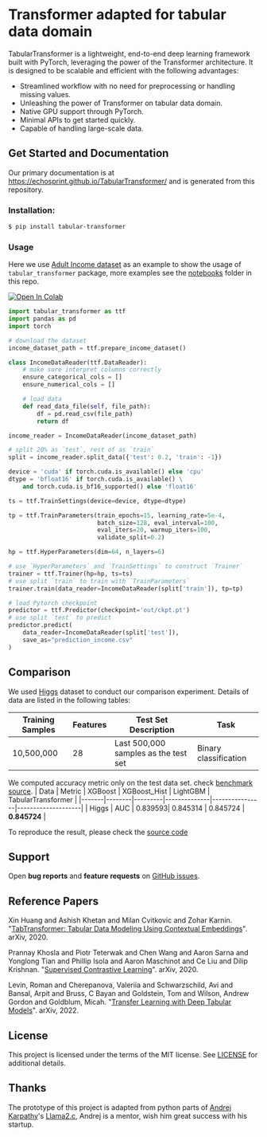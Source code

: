 Transformer adapted for tabular data domain
===============================


TabularTransformer is a lightweight, end-to-end deep learning framework built with PyTorch, leveraging the power of the Transformer architecture. It is designed to be scalable and efficient with the following advantages:

- Streamlined workflow with no need for preprocessing or handling missing values.
- Unleashing the power of Transformer on tabular data domain.
- Native GPU support through PyTorch.
- Minimal APIs to get started quickly.
- Capable of handling large-scale data.


Get Started and Documentation
-----------------------------

Our primary documentation is at https://echosprint.github.io/TabularTransformer/ and is generated from this repository. 

### Installation:

```bash
$ pip install tabular-transformer
```

### Usage

Here we use [Adult Income dataset](https://huggingface.co/datasets/scikit-learn/adult-census-income) as an example to show the usage of `tabular_transformer` package, more examples see the [notebooks](https://github.com/echosprint/TabularTransformer/tree/main/notebooks) folder in this repo.

 <a target="_blank" href="https://colab.research.google.com/github/echosprint/TabularTransformer/blob/main/notebooks/supervised_training.ipynb">
  <img src="https://colab.research.google.com/assets/colab-badge.svg" alt="Open In Colab"/>
</a>

```python
import tabular_transformer as ttf
import pandas as pd
import torch

# download the dataset
income_dataset_path = ttf.prepare_income_dataset()

class IncomeDataReader(ttf.DataReader):
    # make sure interpret columns correctly 
    ensure_categorical_cols = []
    ensure_numerical_cols = []

    # load data 
    def read_data_file(self, file_path):
        df = pd.read_csv(file_path)
        return df

income_reader = IncomeDataReader(income_dataset_path)

# split 20% as `test`, rest of as `train`
split = income_reader.split_data({'test': 0.2, 'train': -1})

device = 'cuda' if torch.cuda.is_available() else 'cpu'
dtype = 'bfloat16' if torch.cuda.is_available() \
    and torch.cuda.is_bf16_supported() else 'float16'

ts = ttf.TrainSettings(device=device, dtype=dtype)

tp = ttf.TrainParameters(train_epochs=15, learning_rate=5e-4,
                         batch_size=128, eval_interval=100,
                         eval_iters=20, warmup_iters=100,
                         validate_split=0.2)

hp = ttf.HyperParameters(dim=64, n_layers=6)

# use `HyperParameters` and `TrainSettings` to construct `Trainer`
trainer = ttf.Trainer(hp=hp, ts=ts)
# use split `train` to train with `TrainParameters`
trainer.train(data_reader=IncomeDataReader(split['train']), tp=tp)

# load Pytorch checkpoint
predictor = ttf.Predictor(checkpoint='out/ckpt.pt')
# use split `test` to predict
predictor.predict(
    data_reader=IncomeDataReader(split['test']),
    save_as="prediction_income.csv"
)
```
Comparison
----------

We used [Higgs](https://archive.ics.uci.edu/dataset/280/higgs) dataset to conduct our comparison experiment. Details of data are listed in the following tables:

| Training Samples | Features | Test Set Description                 | Task                  |
|------------------|----------|--------------------------------------|-----------------------|
| 10,500,000       | 28       | Last 500,000 samples as the test set | Binary classification |


We computed accuracy metric only on the test data set. check [benchmark source](https://github.com/microsoft/LightGBM/blob/master/docs/Experiments.rst#accuracy).
| Data  | Metric | XGBoost | XGBoost_Hist | LightGBM       | TabularTransformer |
|-------|--------|---------|--------------|----------------|--------------------|
| Higgs | AUC    | 0.839593| 0.845314     | 0.845724       | **0.845724**       |

To reproduce the result, please check the [source code](https://github.com/echosprint/TabularTransformer/blob/main/notebooks/higgs_classification.ipynb)

Support
-------

Open **bug reports** and **feature requests** on [GitHub issues](https://github.com/echosprint/TabularTransformer/issues).


Reference Papers
----------------

Xin Huang and Ashish Khetan and Milan Cvitkovic and Zohar Karnin. "[TabTransformer: Tabular Data Modeling Using Contextual Embeddings](https://arxiv.org/abs/2012.06678)". arXiv, 2020.

Prannay Khosla and Piotr Teterwak and Chen Wang and Aaron Sarna and Yonglong Tian and Phillip Isola and Aaron Maschinot and Ce Liu and Dilip Krishnan. "[Supervised Contrastive Learning](https://arxiv.org/abs/2004.11362)". arXiv, 2020.

Levin, Roman and Cherepanova, Valeriia and Schwarzschild, Avi and Bansal, Arpit and Bruss, C Bayan and Goldstein, Tom and Wilson, Andrew Gordon and Goldblum, Micah. "[Transfer Learning with Deep Tabular Models](https://arxiv.org/abs/2206.15306)". arXiv, 2022.

License
-------

This project is licensed under the terms of the MIT license. See [LICENSE](https://github.com/echosprint/TabularTransformer/blob/main/LICENSE) for additional details.

Thanks
-------

The prototype of this project is adapted from python parts of [Andrej Karpathy](https://x.com/karpathy)'s [Llama2.c](https://github.com/karpathy/llama2.c), Andrej is a mentor, wish him great success with his startup.